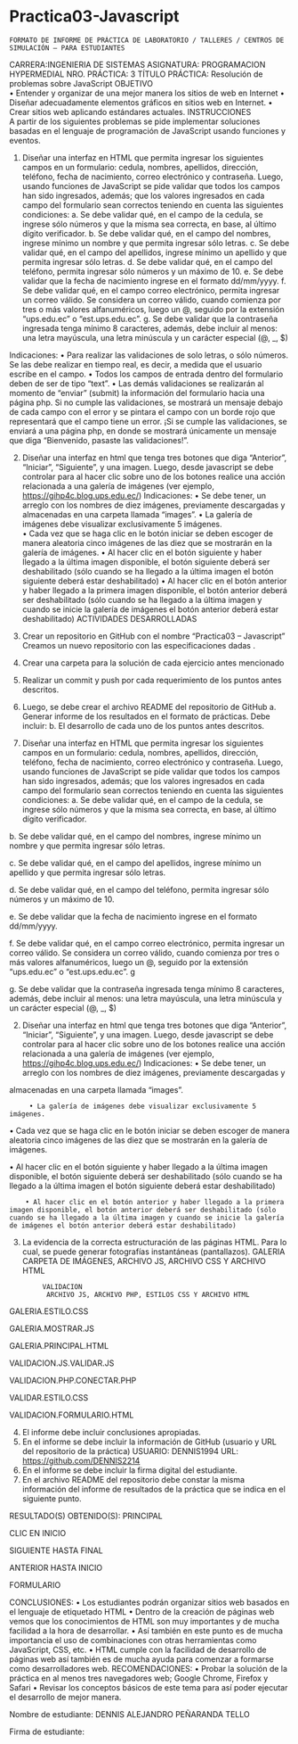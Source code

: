 # Practica03-Javascript


 	FORMATO DE INFORME DE PRÁCTICA DE LABORATORIO / TALLERES / CENTROS DE SIMULACIÓN – PARA ESTUDIANTES

CARRERA:INGENIERIA DE SISTEMAS	ASIGNATURA: PROGRAMACION HYPERMEDIAL
NRO. PRÁCTICA:	3	TÍTULO PRÁCTICA: Resolución de problemas sobre JavaScript
OBJETIVO  
•	Entender y organizar de una mejor manera los sitios de web en Internet
•	Diseñar adecuadamente elementos gráficos en sitios web en Internet.
•	Crear sitios web aplicando estándares actuales.
INSTRUCCIONES  
	A partir de los siguientes problemas se pide implementar soluciones basadas en el lenguaje de programación de JavaScript usando funciones y eventos. 
1.	Diseñar una interfaz en HTML que permita ingresar los siguientes campos en un formulario: cedula, nombres, apellidos, dirección, teléfono, fecha de nacimiento, correo electrónico y contraseña. Luego, usando funciones de JavaScript se pide validar que todos los campos han sido ingresados, además; que los valores ingresados en cada campo del formulario sean correctos teniendo en cuenta las siguientes condiciones: 
a.	Se debe validar qué, en el campo de la cedula, se ingrese sólo números y que la misma sea correcta, en base, al último dígito verificador. 
b.	Se debe validar qué, en el campo del nombres, ingrese mínimo un nombre y que permita ingresar sólo letras. 
c.	Se debe validar qué, en el campo del apellidos, ingrese mínimo un apellido y que permita ingresar sólo letras. 
d.	Se debe validar qué, en el campo del teléfono, permita ingresar sólo números y un máximo de 10. 
e.	Se debe validar que la fecha de nacimiento ingrese en el formato dd/mm/yyyy. 
f.	Se debe validar qué, en el campo correo electrónico, permita ingresar un correo válido. Se considera un correo válido, cuando comienza por tres o más valores alfanuméricos, luego un @, seguido por la extensión “ups.edu.ec” o “est.ups.edu.ec”. 
g.	Se debe validar que la contraseña ingresada tenga mínimo 8 caracteres, además, debe incluir al menos: una letra mayúscula, una letra minúscula y un carácter especial (@, _, $) 
 
Indicaciones: 
•	Para realizar las validaciones de solo letras, o sólo números. Se las debe realizar en tiempo real, es decir, a medida que el usuario escribe en el campo. 
•	Todos los campos de entrada dentro del formulario deben de ser de tipo “text”. 
•	Las demás validaciones se realizarán al momento de “enviar” (submit) la información del formulario hacia una página php. Si no cumple las validaciones, se mostrará un mensaje debajo de cada campo con el error y se pintara el campo con un borde rojo que representará que el campo tiene un error. ¡Si se cumple las validaciones, se enviará a una página php, en donde se mostrará únicamente un mensaje que diga “Bienvenido, pasaste las validaciones!”.

2.	Diseñar una interfaz en html que tenga tres botones que diga “Anterior”, “Iniciar”, “Siguiente”, y una imagen. Luego, desde javascript se debe controlar para al hacer clic sobre uno de los botones realice una acción relacionada a una galería de imágenes (ver ejemplo, https://gihp4c.blog.ups.edu.ec/) 
Indicaciones: 
• Se debe tener, un arreglo con los nombres de diez imágenes, previamente descargadas y almacenadas en una carpeta llamada “images”.
• La galería de imágenes debe visualizar exclusivamente 5 imágenes.  
• Cada vez que se haga clic en le botón iniciar se deben escoger de manera aleatoria cinco imágenes de las diez que se mostrarán en la galería de imágenes. 
• Al hacer clic en el botón siguiente y haber llegado a la última imagen disponible, el botón siguiente deberá ser deshabilitado (sólo cuando se ha llegado a la última imagen el botón siguiente deberá estar deshabilitado) 
• Al hacer clic en el botón anterior y haber llegado a la primera imagen disponible, el botón anterior deberá ser deshabilitado (sólo cuando se ha llegado a la última imagen y cuando se inicie la galería de imágenes el botón anterior deberá estar deshabilitado)
ACTIVIDADES DESARROLLADAS
1.	Crear un repositorio en GitHub con el nombre “Practica03 – Javascript” 
Creamos un nuevo repositorio con las especificaciones dadas .
 
2.	Crear una carpeta para la solución de cada ejercicio antes mencionado
3.	Realizar un commit y push por cada requerimiento de los puntos antes descritos.
 
4.	Luego, se debe crear el archivo README del repositorio de GitHub
a.	Generar informe de los resultados en el formato de prácticas. Debe incluir:
b.	El desarrollo de cada uno de los puntos antes descritos.
1.	Diseñar una interfaz en HTML que permita ingresar los siguientes campos en un formulario: cedula, nombres, apellidos, dirección, teléfono, fecha de nacimiento, correo electrónico y contraseña. Luego, usando funciones de JavaScript se pide validar que todos los campos han sido ingresados, además; que los valores ingresados en cada campo del formulario sean correctos teniendo en cuenta las siguientes condiciones: 
a.	Se debe validar qué, en el campo de la cedula, se ingrese sólo números y que la misma sea correcta, en base, al último dígito verificador. 
 
b.	Se debe validar qué, en el campo del nombres, ingrese mínimo un nombre y que permita ingresar sólo letras. 
   
c.	Se debe validar qué, en el campo del apellidos, ingrese mínimo un apellido y que permita ingresar sólo letras. 
 
d.	Se debe validar qué, en el campo del teléfono, permita ingresar sólo números y un máximo de 10. 
               

e.	Se debe validar que la fecha de nacimiento ingrese en el formato dd/mm/yyyy. 
 
f.	Se debe validar qué, en el campo correo electrónico, permita ingresar un correo válido. Se considera un correo válido, cuando comienza por tres o más valores alfanuméricos, luego un @, seguido por la extensión “ups.edu.ec” o “est.ups.edu.ec”. g
               

g.	Se debe validar que la contraseña ingresada tenga mínimo 8 caracteres, además, debe incluir al menos: una letra mayúscula, una letra minúscula y un carácter especial (@, _, $)
  
2.	Diseñar una interfaz en html que tenga tres botones que diga “Anterior”, “Iniciar”, “Siguiente”, y una imagen. Luego, desde javascript se debe controlar para al hacer clic sobre uno de los botones realice una acción relacionada a una galería de imágenes (ver ejemplo, https://gihp4c.blog.ups.edu.ec/) 
                    Indicaciones: 
                     • Se debe tener, un arreglo con los nombres de diez imágenes, previamente descargadas y 



almacenadas en una carpeta llamada “images”. 













 
         • La galería de imágenes debe visualizar exclusivamente 5 imágenes.  

                      






• Cada vez que se haga clic en le botón iniciar se deben escoger de manera aleatoria cinco imágenes de las diez que se mostrarán en la galería de imágenes. 

















         
• Al hacer clic en el botón siguiente y haber llegado a la última imagen disponible, el botón siguiente deberá ser deshabilitado (sólo cuando se ha llegado a la última imagen el botón siguiente deberá estar deshabilitado) 












 
        • Al hacer clic en el botón anterior y haber llegado a la primera imagen disponible, el botón anterior deberá ser deshabilitado (sólo cuando se ha llegado a la última imagen y cuando se inicie la galería de imágenes el botón anterior deberá estar deshabilitado)
 

3.	La evidencia de la correcta estructuración de las páginas HTML. Para lo cual, se puede generar fotografías instantáneas (pantallazos).
            GALERIA
                CARPETA DE IMÁGENES, ARCHIVO JS, ARCHIVO CSS Y ARCHIVO HTML
 
             VALIDACION
              ARCHIVO JS, ARCHIVO PHP, ESTILOS CSS Y ARCHIVO HTML
 
GALERIA.ESTILO.CSS
 
GALERIA.MOSTRAR.JS
 
GALERIA.PRINCIPAL.HTML
 

VALIDACION.JS.VALIDAR.JS
 
VALIDACION.PHP.CONECTAR.PHP
 
VALIDAR.ESTILO.CSS
 
VALIDACION.FORMULARIO.HTML
 
4.	El informe debe incluir conclusiones apropiadas.
5.	En el informe se debe incluir la información de GitHub (usuario y URL del repositorio de la práctica) 
USUARIO: DENNIS1994
                    URL: https://github.com/DENNIS2214
6.	En el informe se debe incluir la firma digital del estudiante.
7.	En el archivo README del repositorio debe constar la misma información del informe de resultados de la práctica que se indica en el siguiente punto.
 

RESULTADO(S) OBTENIDO(S):
PRINCIPAL
 
CLIC EN INICIO
 
SIGUIENTE HASTA FINAL
 
ANTERIOR HASTA INICIO
 
FORMULARIO
 
CONCLUSIONES:
•	Los estudiantes podrán organizar sitios web basados en el lenguaje de etiquetado HTML
•	Dentro de la creación de páginas web vemos que los conocimientos de HTML son muy importantes y de mucha facilidad a la hora de desarrollar.
•	Así también en este punto es de mucha importancia el uso de combinaciones con otras herramientas como JavaScript, CSS, etc.
•	HTML cumple con la facilidad de desarrollo de páginas web así también es de mucha ayuda para comenzar a formarse como desarrolladores web.
RECOMENDACIONES:
•	Probar la solución de la práctica en al menos tres navegadores web; Google Chrome, Firefox y Safari
•	Revisar los conceptos básicos de este tema para así poder ejecutar el desarrollo de mejor manera.

Nombre de estudiante: DENNIS ALEJANDRO PEÑARANDA TELLO

Firma de estudiante:  


